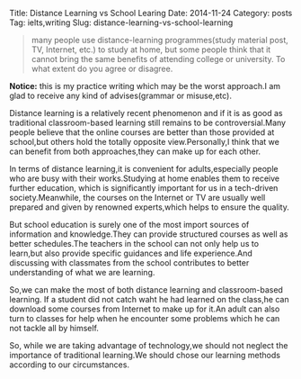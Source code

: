 Title: Distance Learning vs School Learing
Date: 2014-11-24
Category: posts
Tag: ielts,writing
Slug: distance-learning-vs-school-learning

>many people use distance-learning programmes(study material post, TV, Internet, etc.) to study at home,
but some people think that it cannot bring the same benefits of attending college or university.
To what extent do you agree or disagree.

**Notice:** this is my practice writing  which may be the worst approach.I am glad to receive any kind of advises(grammar or misuse,etc).

Distance learning is a relatively recent phenomenon and if it is as  good as traditional classroom-based learning still
remains to be controversial.Many people believe that the online courses are better than those provided at school,but
others hold the totally opposite view.Personally,I think that we can benefit from both approaches,they can make up for
each other.

In terms of distance learning,it is convenient for adults,especially people who are busy with their works.Studying at
home enables them to receive further education, which is significantly important for us in a tech-driven society.Meanwhile,
the courses on the Internet or TV are usually well prepared and given by renowned experts,which helps to ensure the quality.

But school education is surely one of the most import sources of information and knowledge.They can provide structured courses
as well as better schedules.The teachers in the school can not only help us to learn,but also provide specific guidances
and life experience.And discussing with classmates from the school contributes to better understanding of what we are
learning.

So,we can make the most of both distance learning and classroom-based learning. If a student did not catch waht he had learned
on the class,he can download some courses from Internet to make up for it.An adult can also turn to classes for help
when he encounter some problems which he can not tackle all by himself.

So, while we are taking advantage of technology,we should not neglect the importance of traditional learning.We should
chose our learning methods according to our circumstances.


